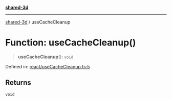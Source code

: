 [**shared-3d**](../README.md)

***

[shared-3d](../globals.md) / useCacheCleanup

# Function: useCacheCleanup()

> **useCacheCleanup**(): `void`

Defined in: [react/useCacheCleanup.ts:5](https://github.com/ysordo/shared-3d/blob/b750310afe185bd40b1dfb3440389c48aa09489c/src/react/useCacheCleanup.ts#L5)

## Returns

`void`
